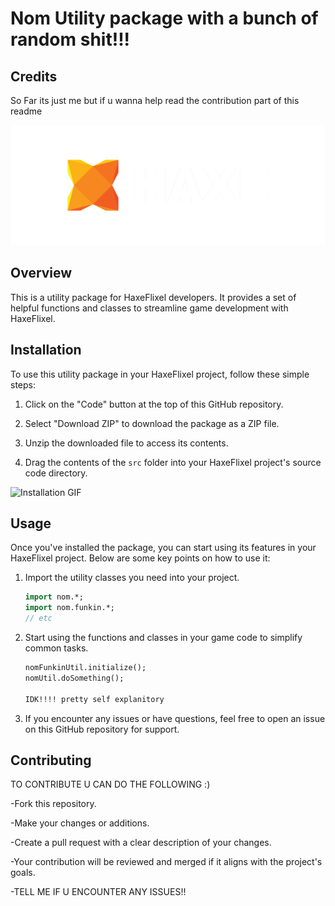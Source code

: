 # Nom Utility package with a bunch of random shit!!!

## Credits

So Far its just me but if u wanna help read the contribution part of this readme

![Haxe Logo](images/haxe-logo-large.png)

## Overview

This is a utility package for HaxeFlixel developers. It provides a set of helpful functions and classes to streamline game development with HaxeFlixel.

## Installation

To use this utility package in your HaxeFlixel project, follow these simple steps:

1. Click on the "Code" button at the top of this GitHub repository.

2. Select "Download ZIP" to download the package as a ZIP file.

3. Unzip the downloaded file to access its contents.

4. Drag the contents of the `src` folder into your HaxeFlixel project's source code directory.

![Installation GIF](images/installation.gif)

## Usage

Once you've installed the package, you can start using its features in your HaxeFlixel project. Below are some key points on how to use it:

1. Import the utility classes you need into your project.

   ```haxe
   import nom.*;
   import nom.funkin.*; 
   // etc
   ```	
2. Start using the functions and classes in your game code to simplify common tasks.
   ```haxe
   nomFunkinUtil.initialize();
   nomUtil.doSomething();

   IDK!!!! pretty self explanitory
   ```	
3. If you encounter any issues or have questions, feel free to open an issue on this GitHub repository for support.

## Contributing

TO CONTRIBUTE U CAN DO THE FOLLOWING :)

-Fork this repository.

-Make your changes or additions.

-Create a pull request with a clear description of your changes.

-Your contribution will be reviewed and merged if it aligns with the project's goals.

-TELL ME IF U ENCOUNTER ANY ISSUES!!